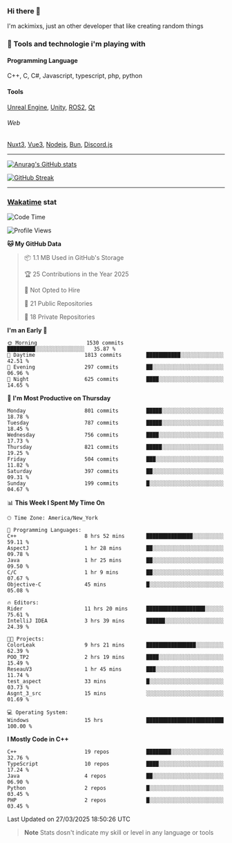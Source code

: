 ### Hi there 👋

I'm ackimixs, just an other developer that like creating random things

### 🧰 Tools and technologie i'm playing with

#### Programming Language
C++, C, C#, Javascript, typescript, php, python

#### Tools
[Unreal Engine](https://www.unrealengine.com), [Unity](https://unity.com/), [ROS2](https://ros.org/), [Qt](https://www.qt.io/)

###### Web
[Nuxt3](https://nuxt.com/), [Vue3](https://vuejs.org/), [Nodejs](https://nodejs.org), [Bun](https://bun.sh/), [Discord.js](https://discord.js.org/)

---

[![Anurag's GitHub stats](https://github-readme-stats.vercel.app/api?username=ackimixs&show_icons=true&theme=github_dark&count_private=true)](https://github.com/anuraghazra/github-readme-stats)

[![GitHub Streak](https://github-readme-streak-stats.herokuapp.com?user=Ackimixs&theme=github-dark-blue&date_format=j%20M%5B%20Y%5D&mode=weekly)](https://git.io/streak-stats)

---
 
 ### [Wakatime](https://wakatime.com/) stat

<!--START_SECTION:waka-->
![Code Time](http://img.shields.io/badge/Code%20Time-1%2C498%20hrs%2028%20mins-blue)

![Profile Views](http://img.shields.io/badge/Profile%20Views-0-blue)

**🐱 My GitHub Data** 

> 📦 1.1 MB Used in GitHub's Storage 
 > 
> 🏆 25 Contributions in the Year 2025
 > 
> 🚫 Not Opted to Hire
 > 
> 📜 21 Public Repositories 
 > 
> 🔑 18 Private Repositories 
 > 
**I'm an Early 🐤** 

```text
🌞 Morning                1530 commits        █████████░░░░░░░░░░░░░░░░   35.87 % 
🌆 Daytime                1813 commits        ███████████░░░░░░░░░░░░░░   42.51 % 
🌃 Evening                297 commits         ██░░░░░░░░░░░░░░░░░░░░░░░   06.96 % 
🌙 Night                  625 commits         ████░░░░░░░░░░░░░░░░░░░░░   14.65 % 
```
📅 **I'm Most Productive on Thursday** 

```text
Monday                   801 commits         █████░░░░░░░░░░░░░░░░░░░░   18.78 % 
Tuesday                  787 commits         █████░░░░░░░░░░░░░░░░░░░░   18.45 % 
Wednesday                756 commits         ████░░░░░░░░░░░░░░░░░░░░░   17.73 % 
Thursday                 821 commits         █████░░░░░░░░░░░░░░░░░░░░   19.25 % 
Friday                   504 commits         ███░░░░░░░░░░░░░░░░░░░░░░   11.82 % 
Saturday                 397 commits         ██░░░░░░░░░░░░░░░░░░░░░░░   09.31 % 
Sunday                   199 commits         █░░░░░░░░░░░░░░░░░░░░░░░░   04.67 % 
```


📊 **This Week I Spent My Time On** 

```text
🕑︎ Time Zone: America/New_York

💬 Programming Languages: 
C++                      8 hrs 52 mins       ███████████████░░░░░░░░░░   59.11 % 
AspectJ                  1 hr 28 mins        ██░░░░░░░░░░░░░░░░░░░░░░░   09.78 % 
Java                     1 hr 25 mins        ██░░░░░░░░░░░░░░░░░░░░░░░   09.50 % 
C/C                      1 hr 9 mins         ██░░░░░░░░░░░░░░░░░░░░░░░   07.67 % 
Objective-C              45 mins             █░░░░░░░░░░░░░░░░░░░░░░░░   05.08 % 

🔥 Editors: 
Rider                    11 hrs 20 mins      ███████████████████░░░░░░   75.61 % 
IntelliJ IDEA            3 hrs 39 mins       ██████░░░░░░░░░░░░░░░░░░░   24.39 % 

🐱‍💻 Projects: 
ColorLeak                9 hrs 21 mins       ████████████████░░░░░░░░░   62.39 % 
POO_TP2                  2 hrs 19 mins       ████░░░░░░░░░░░░░░░░░░░░░   15.49 % 
ReseauV3                 1 hr 45 mins        ███░░░░░░░░░░░░░░░░░░░░░░   11.74 % 
test_aspect              33 mins             █░░░░░░░░░░░░░░░░░░░░░░░░   03.73 % 
Asgnt_3_src              15 mins             ░░░░░░░░░░░░░░░░░░░░░░░░░   01.69 % 

💻 Operating System: 
Windows                  15 hrs              █████████████████████████   100.00 % 
```

**I Mostly Code in C++** 

```text
C++                      19 repos            ████████░░░░░░░░░░░░░░░░░   32.76 % 
TypeScript               10 repos            ████░░░░░░░░░░░░░░░░░░░░░   17.24 % 
Java                     4 repos             ██░░░░░░░░░░░░░░░░░░░░░░░   06.90 % 
Python                   2 repos             █░░░░░░░░░░░░░░░░░░░░░░░░   03.45 % 
PHP                      2 repos             █░░░░░░░░░░░░░░░░░░░░░░░░   03.45 % 
```




 Last Updated on 27/03/2025 18:50:26 UTC
<!--END_SECTION:waka-->

> **Note**
> Stats dosn't indicate my skill or level in any language or tools
